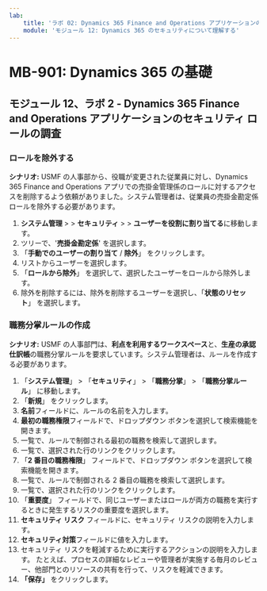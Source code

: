 ```yaml
---
lab:
    title: 'ラボ 02: Dynamics 365 Finance and Operations アプリケーションのセキュリティ ロールを確認する'
    module: 'モジュール 12: Dynamics 365 のセキュリティについて理解する'
---
```


# MB-901: Dynamics 365 の基礎
## モジュール 12、ラボ 2 - Dynamics 365 Finance and Operations アプリケーションのセキュリティ ロールの調査

### ロールを除外する

**シナリオ:** USMF の人事部から、役職が変更された従業員に対し、Dynamics 365 Finance and Operations アプリでの売掛金管理係のロールに対するアクセスを削除するよう依頼がありました。システム管理者は、従業員の売掛金勘定係ロールを除外する必要があります。

1. **システム管理** >  > **セキュリティ** >  > **ユーザーを役割に割り当てる**に移動します。
1. ツリーで、'**売掛金勘定係**' を選択します。
1. 「**手動でのユーザーの割り当て** / **除外**」 をクリックします。
1. リストからユーザーを選択します。
1. 「**ロールから除外**」 を選択して、選択したユーザーをロールから除外します。
1. 除外を削除するには、除外を削除するユーザーを選択し、「**状態のリセット**」 を選択します。 

### 職務分掌ルールの作成

**シナリオ:** USMF の人事部門は、**利点を利用するワークスペース**と、**生産の承認仕訳帳**の職務分掌ルールを要求しています。システム管理者は、ルールを作成する必要があります。

1. 「**システム管理**」  >  「**セキュリティ**」  >  「**職務分掌**」  >  「**職務分掌ルール**」 に移動します。
1. 「**新規**」 をクリックします。
1. **名前**フィールドに、ルールの名前を入力します。
1. **最初の職務権限**フィールドで、ドロップダウン ボタンを選択して検索機能を開きます。
1. 一覧で、ルールで制御される最初の職務を検索して選択します。
1. 一覧で、選択された行のリンクをクリックします。
1. 「**2 番目の職務権限**」 フィールドで、ドロップダウン ボタンを選択して検索機能を開きます。
1. 一覧で、ルールで制御される 2 番目の職務を検索して選択します。
1. 一覧で、選択された行のリンクをクリックします。
1. 「**重要度**」 フィールドで、同じユーザーまたはロールが両方の職務を実行するときに発生するリスクの重要度を選択します。
1. **セキュリティ リスク** フィールドに、セキュリティ リスクの説明を入力します。
1. **セキュリティ対策**フィールドに値を入力します。
1. セキュリティ リスクを軽減するために実行するアクションの説明を入力します。 
たとえば、プロセスの詳細なレビューや管理者が実施する毎月のレビュー、他部門とのリソースの共有を行って、リスクを軽減できます。
1. **「保存」** をクリックします。
